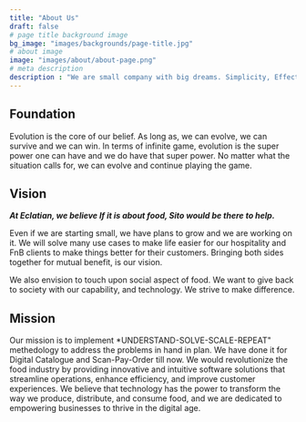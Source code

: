 ```yaml
---
title: "About Us"
draft: false
# page title background image
bg_image: "images/backgrounds/page-title.jpg"
# about image
image: "images/about/about-page.png"
# meta description
description : "We are small company with big dreams. Simplicity, Effective and Meaningful are few words we want to be known for. "
---
```


## Foundation

Evolution is the core of our belief. As long as, we can evolve, we can survive and we can win. In terms of infinite game, evolution is the super power one can have and we do have that super power. No matter what the situation calls for, we can evolve and continue playing the game.


## Vision

***At Eclatian, we believe If it is about food, Sito would be there to help.***

Even if we are starting small, we have plans to grow and we are working on it. We will solve many use cases to make life easier for our hospitality and FnB clients to make things better for their customers. Bringing both sides together for mutual benefit, is our vision.

We also envision to touch upon social aspect of food. We want to give back to society with our capability, and technology. We strive to make difference.


## Mission
Our mission is to implement *UNDERSTAND-SOLVE-SCALE-REPEAT" methedology to address the problems in hand in plan. We have done it for Digital Catalogue and Scan-Pay-Order till now. We would revolutionize the food industry by providing innovative and intuitive software solutions that streamline operations, enhance efficiency, and improve customer experiences. We believe that technology has the power to transform the way we produce, distribute, and consume food, and we are dedicated to empowering businesses to thrive in the digital age.
